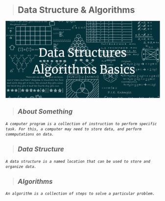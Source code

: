 > # **Data Structure & Algorithms**

![Logo](/images/logo.png?raw=true "Logo")

> ## ***About Something***

*`A computer program is a collection of instruction to perform specific task. For this, a computer may need to store data, and perform commputations on data.`*

> ## ***Data Structure***

*`A data structure is a named location that can be used to store and organize data.`*

> ## ***Algorithms***

_`An algorithm is a collection of steps to solve a particular problem.`_

